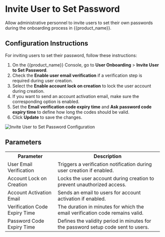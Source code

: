# Invite User to Set Password

Allow administrative personnel to invite users to set their own passwords during the onboarding process in {{product_name}}.

## Configuration Instructions

For inviting users to set their password, follow these instructions:

1. On the {{product_name}} Console, go to **User Onboarding** > **Invite User to Set Password**.
2. Check the **Enable user email verification** if a verification step is required during user creation.
3. Select the **Enable account lock on creation** to lock the user account during creation.
4. If you want to send an account activation email, make sure the corresponding option is enabled.
5. Set the **Email verification code expiry time** and **Ask password code expiry time** to define how long the codes should be valid.
6. Click **Update** to save the changes.

![Invite User to Set Password Configuration]({{base_path}}/assets/img/guides/account-configurations/invite-user-to-set-password.png)

## Parameters

<table>
  <tr>
    <th>Parameter</th>
    <th>Description</th>
  </tr>
  <tr>
    <td>User Email Verification</td>
    <td>Triggers a verification notification during user creation if enabled.</td>
  </tr>
  <tr>
    <td>Account Lock on Creation</td>
    <td>Locks the user account during creation to prevent unauthorized access.</td>
  </tr>
  <tr>
    <td>Account Activation Email</td>
    <td>Sends an email to users for account activation if enabled.</td>
  </tr>
  <tr>
    <td>Verification Code Expiry Time</td>
    <td>The duration in minutes for which the email verification code remains valid.</td>
  </tr>
  <tr>
    <td>Password Code Expiry Time</td>
    <td>Defines the validity period in minutes for the password setup code sent to users.</td>
  </tr>
</table>
